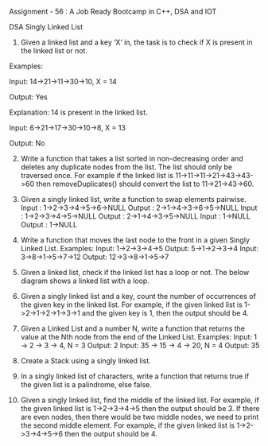 Assignment - 56 : A Job Ready Bootcamp in C++, DSA and IOT

DSA Singly Linked List

1. Given a linked list and a key ‘X‘ in, the task is to check if X is present in the linked list
or not.

  Examples:
  
  Input: 14->21->11->30->10, X = 14
  
  Output: Yes
  
  Explanation: 14 is present in the linked list.
  
  Input: 6->21->17->30->10->8, X = 13
  
  Output: No

2. Write a function that takes a list sorted in non-decreasing order and deletes any duplicate nodes from the list. The list should only be traversed once.
For example if the linked list is 11->11->11->21->43->43->60 then removeDuplicates() should convert the list to 11->21->43->60.

3. Given a singly linked list, write a function to swap elements pairwise.
Input : 1->2->3->4->5->6->NULL
Output : 2->1->4->3->6->5->NULL
Input : 1->2->3->4->5->NULL
Output : 2->1->4->3->5->NULL
Input : 1->NULL
Output : 1->NULL

4. Write a function that moves the last node to the front in a given Singly Linked List.
Examples:
Input: 1->2->3->4->5
Output: 5->1->2->3->4
Input: 3->8->1->5->7->12
Output: 12->3->8->1->5->7

5. Given a linked list, check if the linked list has a loop or not. The below diagram shows
a linked list with a loop.

6. Given a singly linked list and a key, count the number of occurrences of the given key
in the linked list. For example, if the given linked list is 1->2->1->2->1->3->1 and the
given key is 1, then the output should be 4.

7. Given a Linked List and a number N, write a function that returns the value at the Nth
node from the end of the Linked List.
Examples:
Input: 1 -> 2 -> 3 -> 4, N = 3
Output: 2
Input: 35 -> 15 -> 4 -> 20, N = 4
Output: 35

8. Create a Stack using a singly linked list.

9. In a singly linked list of characters, write a function that returns true if the given list is
a palindrome, else false.

10. Given a singly linked list, find the middle of the linked list. For example, if the given
linked list is 1->2->3->4->5 then the output should be 3.
If there are even nodes, then there would be two middle nodes, we need to print the
second middle element. For example, if the given linked list is 1->2->3->4->5->6 then
the output should be 4.
